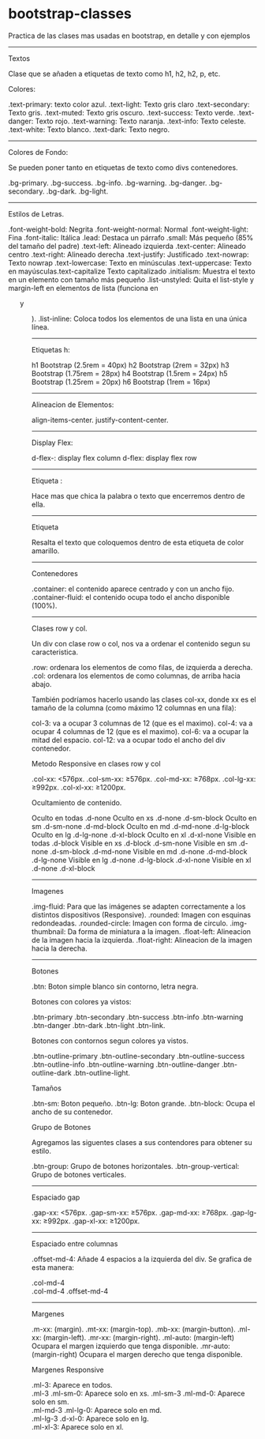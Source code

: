 # bootstrap-classes
Practica de las clases mas usadas en bootstrap, en detalle y con ejemplos

------------------------------------------------------------------------------------------------
Textos

Clase que se añaden a etiquetas de texto como h1, h2, h2, p, etc.

Colores: 

.text-primary: texto color azul.
.text-light: Texto gris claro
.text-secondary: Texto gris.
.text-muted: Texto gris oscuro.
.text-success: Texto verde.
.text-danger: Texto rojo.
.text-warning: Texto naranja.
.text-info: Texto celeste.
.text-white: Texto blanco.
.text-dark: Texto negro.

------------------------------------------------------------------------------------------------

Colores de Fondo:

Se pueden poner tanto en etiquetas de texto como divs contenedores.

.bg-primary.
.bg-success.
.bg-info.
.bg-warning.
.bg-danger.
.bg-secondary.
.bg-dark.
.bg-light.

------------------------------------------------------------------------------------------------

Estilos de Letras.

.font-weight-bold: Negrita
.font-weight-normal: Normal
.font-weight-light: Fina
.font-italic: Itálica
.lead: Destaca un párrafo
.small: Más pequeño (85% del tamaño del padre)
.text-left: Alineado izquierda
.text-center: Alineado centro
.text-right: Alineado derecha
.text-justify: Justificado
.text-nowrap: Texto nowrap
.text-lowercase: Texto en minúsculas
.text-uppercase: Texto en mayúsculas.text-capitalize Texto capitalizado
.initialism: Muestra el texto en un elemento <abbr> con tamaño más pequeño
.list-unstyled: Quita el list-style y margin-left en elementos de lista (funciona en <ul> y <ol> ). 
.list-inline: Coloca todos los elementos de una lista en una única línea.

------------------------------------------------------------------------------------------------

Etiquetas h:

h1 Bootstrap (2.5rem = 40px)
h2 Bootstrap (2rem = 32px)
h3 Bootstrap (1.75rem = 28px)
h4 Bootstrap (1.5rem = 24px)
h5 Bootstrap (1.25rem = 20px)
h6 Bootstrap (1rem = 16px)

------------------------------------------------------------------------------------------------

Alineacion de Elementos:

align-items-center.
justify-content-center.

------------------------------------------------------------------------------------------------

Display Flex:

d-flex-: display flex column
d-flex: display flex row

------------------------------------------------------------------------------------------------

Etiqueta <small></small>:

Hace mas que chica la palabra o texto que encerremos dentro de ella.

------------------------------------------------------------------------------------------------

Etiqueta <mark></mark>

Resalta el texto que coloquemos dentro de esta etiqueta de color amarillo.

------------------------------------------------------------------------------------------------

Contenedores

.container: el contenido aparece centrado y con un ancho fijo.
.container-fluid: el contenido ocupa todo el ancho disponible (100%).

------------------------------------------------------------------------------------------------

Clases row y col.

Un div con clase row o col, nos va a ordenar el contenido segun su caracteristica.

.row: ordenara los elementos de como filas, de izquierda a derecha.
.col: ordenara los elementos de como columnas, de arriba hacia abajo.

También podríamos hacerlo usando las clases col-xx, donde xx es el tamaño de la columna (como máximo 12 columnas en una fila):

col-3: va a ocupar 3 columnas de 12 (que es el maximo).
col-4: va a ocupar 4 columnas de 12 (que es el maximo).
col-6: va a ocupar la mitad del espacio.
col-12: va a ocupar todo el ancho del div contenedor.

Metodo Responsive en clases row y col

.col-xx: <576px.
.col-sm-xx: ≥576px.
.col-md-xx: ≥768px.
.col-lg-xx: ≥992px.
.col-xl-xx: ≥1200px.

Ocultamiento de contenido.

Oculto en todas	    .d-none
Oculto en xs	    .d-none .d-sm-block
Oculto en sm	    .d-sm-none .d-md-block
Oculto en md	    .d-md-none .d-lg-block
Oculto en lg	    .d-lg-none .d-xl-block
Oculto en xl	    .d-xl-none
Visible en todas    .d-block
Visible en xs	    .d-block .d-sm-none
Visible en sm	    .d-none .d-sm-block .d-md-none
Visible en md	    .d-none .d-md-block .d-lg-none
Visible en lg	    .d-none .d-lg-block .d-xl-none
Visible en xl	    .d-none .d-xl-block  

------------------------------------------------------------------------------------------------

Imagenes

.img-fluid: Para que las imágenes se adapten correctamente a los distintos dispositivos (Responsive).
.rounded: Imagen con esquinas redondeadas.
.rounded-circle: Imagen con forma de circulo.
.img-thumbnail: Da forma de miniatura a la imagen.
.float-left: Alineacion de la imagen hacia la izquierda.
.float-right: Alineacion de la imagen hacia la derecha.

------------------------------------------------------------------------------------------------

Botones

.btn: Boton simple blanco sin contorno, letra negra.

Botones con colores ya vistos:

.btn-primary 
.btn-secondary 
.btn-success 
.btn-info 
.btn-warning 
.btn-danger 
.btn-dark
.btn-light 
.btn-link.

Botones con contornos segun colores ya vistos.

.btn-outline-primary
.btn-outline-secondary
.btn-outline-success
.btn-outline-info
.btn-outline-warning
.btn-outline-danger
.btn-outline-dark
.btn-outline-light.

Tamaños

.btn-sm: Boton pequeño.
.btn-lg: Boton grande.
.btn-block: Ocupa el ancho de su contenedor.

Grupo de Botones

Agregamos las siguentes clases a sus contendores para obtener su estilo.

.btn-group: Grupo de botones horizontales.
.btn-group-vertical: Grupo de botones verticales.

------------------------------------------------------------------------------------------------

Espaciado gap

.gap-xx: <576px.
.gap-sm-xx: ≥576px.
.gap-md-xx: ≥768px.
.gap-lg-xx: ≥992px.
.gap-xl-xx: ≥1200px.

------------------------------------------------------------------------------------------------

Espaciado entre columnas

.offset-md-4: Añade 4 espacios a la izquierda del div.
Se grafica de esta manera:

 <div class="row"> <!-- Clase contenedora -->
 <!-- Div de 4 columnas, lo encontraremos a la izquierda ocupando los 4 primeros lugares -->
  <div class="col-md-4">.col-md-4</div> 
  <!-- Div de 4 columnas, lo encontraremos a la derecha ocupando los 4 ultimos lugares, clase offset ocupara los 4 lugares del medio, entres los 2 divs -->
  <div class="col-md-4 offset-md-4">.col-md-4 .offset-md-4</div>
</div>

------------------------------------------------------------------------------------------------

Margenes

.m-xx: (margin).
.mt-xx: (margin-top).
.mb-xx: (margin-button).
.ml-xx: (margin-left).
.mr-xx: (margin-right).
.ml-auto: (margin-left) Ocupara el margen izquierdo que tenga disponible.
.mr-auto: (margin-right) Ocupara el margen derecho que tenga disponible.

Margenes Responsive

.ml-3: Aparece en todos.	
.ml-3 .ml-sm-0: Aparece solo en xs.	
.ml-sm-3 .ml-md-0: Aparece solo en sm.	
.ml-md-3 .ml-lg-0: Aparece solo en md.	
.ml-lg-3 .d-xl-0: Aparece solo en lg.	
.ml-xl-3: Aparece solo en xl.	